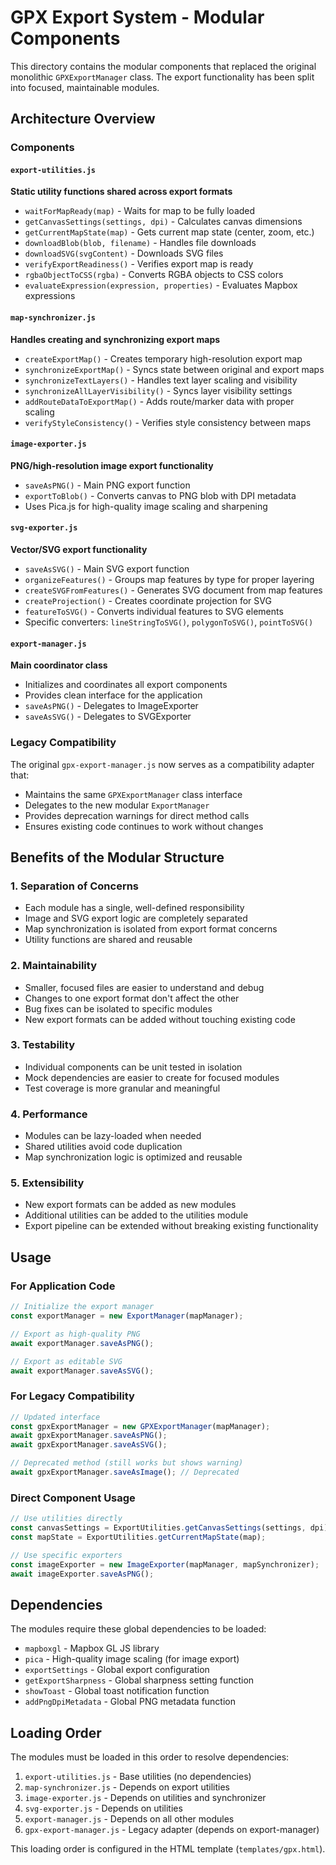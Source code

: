 # GPX Export System - Modular Components

This directory contains the modular components that replaced the original monolithic `GPXExportManager` class. The export functionality has been split into focused, maintainable modules.

## Architecture Overview

### Components

#### `export-utilities.js`
**Static utility functions shared across export formats**
- `waitForMapReady(map)` - Waits for map to be fully loaded
- `getCanvasSettings(settings, dpi)` - Calculates canvas dimensions
- `getCurrentMapState(map)` - Gets current map state (center, zoom, etc.)
- `downloadBlob(blob, filename)` - Handles file downloads
- `downloadSVG(svgContent)` - Downloads SVG files
- `verifyExportReadiness()` - Verifies export map is ready
- `rgbaObjectToCSS(rgba)` - Converts RGBA objects to CSS colors
- `evaluateExpression(expression, properties)` - Evaluates Mapbox expressions

#### `map-synchronizer.js`
**Handles creating and synchronizing export maps**
- `createExportMap()` - Creates temporary high-resolution export map
- `synchronizeExportMap()` - Syncs state between original and export maps
- `synchronizeTextLayers()` - Handles text layer scaling and visibility
- `synchronizeAllLayerVisibility()` - Syncs layer visibility settings
- `addRouteDataToExportMap()` - Adds route/marker data with proper scaling
- `verifyStyleConsistency()` - Verifies style consistency between maps

#### `image-exporter.js`
**PNG/high-resolution image export functionality**
- `saveAsPNG()` - Main PNG export function
- `exportToBlob()` - Converts canvas to PNG blob with DPI metadata
- Uses Pica.js for high-quality image scaling and sharpening

#### `svg-exporter.js`
**Vector/SVG export functionality**
- `saveAsSVG()` - Main SVG export function
- `organizeFeatures()` - Groups map features by type for proper layering
- `createSVGFromFeatures()` - Generates SVG document from map features
- `createProjection()` - Creates coordinate projection for SVG
- `featureToSVG()` - Converts individual features to SVG elements
- Specific converters: `lineStringToSVG()`, `polygonToSVG()`, `pointToSVG()`

#### `export-manager.js`
**Main coordinator class**
- Initializes and coordinates all export components
- Provides clean interface for the application
- `saveAsPNG()` - Delegates to ImageExporter
- `saveAsSVG()` - Delegates to SVGExporter

### Legacy Compatibility

The original `gpx-export-manager.js` now serves as a compatibility adapter that:
- Maintains the same `GPXExportManager` class interface
- Delegates to the new modular `ExportManager`
- Provides deprecation warnings for direct method calls
- Ensures existing code continues to work without changes

## Benefits of the Modular Structure

### 1. **Separation of Concerns**
- Each module has a single, well-defined responsibility
- Image and SVG export logic are completely separated
- Map synchronization is isolated from export format concerns
- Utility functions are shared and reusable

### 2. **Maintainability**
- Smaller, focused files are easier to understand and debug
- Changes to one export format don't affect the other
- Bug fixes can be isolated to specific modules
- New export formats can be added without touching existing code

### 3. **Testability**
- Individual components can be unit tested in isolation
- Mock dependencies are easier to create for focused modules
- Test coverage is more granular and meaningful

### 4. **Performance**
- Modules can be lazy-loaded when needed
- Shared utilities avoid code duplication
- Map synchronization logic is optimized and reusable

### 5. **Extensibility**
- New export formats can be added as new modules
- Additional utilities can be added to the utilities module
- Export pipeline can be extended without breaking existing functionality

## Usage

### For Application Code
```javascript
// Initialize the export manager
const exportManager = new ExportManager(mapManager);

// Export as high-quality PNG
await exportManager.saveAsPNG();

// Export as editable SVG
await exportManager.saveAsSVG();
```

### For Legacy Compatibility
```javascript
// Updated interface
const gpxExportManager = new GPXExportManager(mapManager);
await gpxExportManager.saveAsPNG();
await gpxExportManager.saveAsSVG();

// Deprecated method (still works but shows warning)
await gpxExportManager.saveAsImage(); // Deprecated
```

### Direct Component Usage
```javascript
// Use utilities directly
const canvasSettings = ExportUtilities.getCanvasSettings(settings, dpi);
const mapState = ExportUtilities.getCurrentMapState(map);

// Use specific exporters
const imageExporter = new ImageExporter(mapManager, mapSynchronizer);
await imageExporter.saveAsPNG();
```

## Dependencies

The modules require these global dependencies to be loaded:
- `mapboxgl` - Mapbox GL JS library
- `pica` - High-quality image scaling (for image export)
- `exportSettings` - Global export configuration
- `getExportSharpness` - Global sharpness setting function
- `showToast` - Global toast notification function
- `addPngDpiMetadata` - Global PNG metadata function

## Loading Order

The modules must be loaded in this order to resolve dependencies:
1. `export-utilities.js` - Base utilities (no dependencies)
2. `map-synchronizer.js` - Depends on export utilities
3. `image-exporter.js` - Depends on utilities and synchronizer
4. `svg-exporter.js` - Depends on utilities
5. `export-manager.js` - Depends on all other modules
6. `gpx-export-manager.js` - Legacy adapter (depends on export-manager)

This loading order is configured in the HTML template (`templates/gpx.html`). 